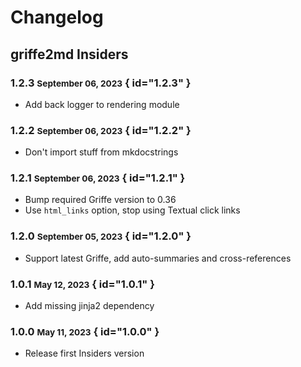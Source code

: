 # Changelog

## griffe2md Insiders

### 1.2.3 <small>September 06, 2023</small> { id="1.2.3" }

- Add back logger to rendering module

### 1.2.2 <small>September 06, 2023</small> { id="1.2.2" }

- Don't import stuff from mkdocstrings

### 1.2.1 <small>September 06, 2023</small> { id="1.2.1" }

- Bump required Griffe version to 0.36
- Use `html_links` option, stop using Textual click links

### 1.2.0 <small>September 05, 2023</small> { id="1.2.0" }

- Support latest Griffe, add auto-summaries and cross-references

### 1.0.1 <small>May 12, 2023</small> { id="1.0.1" }

- Add missing jinja2 dependency

### 1.0.0 <small>May 11, 2023</small> { id="1.0.0" }

- Release first Insiders version
